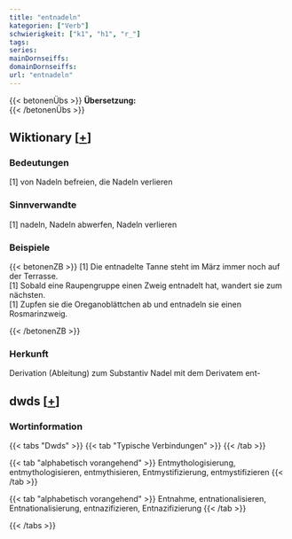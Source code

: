 ```yaml
---
title: "entnadeln"
kategorien: ["Verb"]
schwierigkeit: ["k1", "h1", "r_"]
tags:
series:
mainDornseiffs:
domainDornseiffs:
url: "entnadeln"
---
```


{{< betonenÜbs >}}
**Übersetzung:**  
{{< /betonenÜbs >}}

## Wiktionary [[+](https://de.wiktionary.org/wiki/entnadeln)]

### Bedeutungen
[1] von Nadeln befreien, die Nadeln verlieren  

### Sinnverwandte
[1] nadeln, Nadeln abwerfen, Nadeln verlieren  

### Beispiele
{{< betonenZB >}}
[1] Die entnadelte Tanne steht im März immer noch auf der Terrasse.  
[1] Sobald eine Raupengruppe einen Zweig entnadelt hat, wandert sie zum nächsten.  
[1] Zupfen sie die Oreganoblättchen ab und entnadeln sie einen Rosmarinzweig.  

{{< /betonenZB >}}
### Herkunft
Derivation (Ableitung) zum Substantiv Nadel mit dem Derivatem ent-  



## dwds [[+](https://www.dwds.de/wb/entnadeln)]

### Wortinformation
{{< tabs "Dwds" >}}
{{< tab "Typische Verbindungen" >}}
{{< /tab >}}

{{< tab "alphabetisch vorangehend" >}}
Entmythologisierung, entmythologisieren, entmythisieren, Entmystifizierung, entmystifizieren
{{< /tab >}}

{{< tab "alphabetisch vorangehend" >}}
Entnahme, entnationalisieren, Entnationalisierung, entnazifizieren, Entnazifizierung
{{< /tab >}}

{{< /tabs >}}

